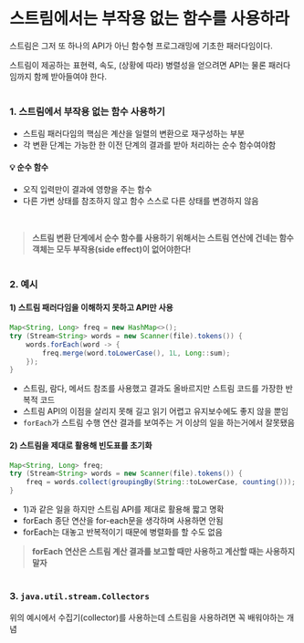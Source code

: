 # 스트림에서는 부작용 없는 함수를 사용하라

스트림은 그저 또 하나의 API가 아닌 함수형 프로그래밍에 기초한 패러다임이다.

스트림이 제공하는 표현력, 속도, (상황에 따라) 병렬성을 얻으려면 API는 물론 패러다임까지 함께 받아들여야 한다.


#
### 1. 스트림에서 부작용 없는 함수 사용하기
- 스트림 패러다임의 핵심은 계산을 일렬의 변환으로 재구성하는 부분
- 각 변환 단계는 가능한 한 이전 단계의 결과를 받아 처리하는 순수 함수여야함

#### 💡 순수 함수
- 오직 입력만이 결과에 영향을 주는 함수
- 다른 가변 상태를 참조하지 않고 함수 스스로 다른 상태를 변경하지 않음


<br>

> __스트림 변환 단계에서 순수 함수를 사용하기 위해서는 스트림 연산에 건네는 함수 객체는 모두 부작용(side effect)이 없어야한다!__


#
### 2. 예시

#### 1) 스트림 패러다임을 이해하지 못하고 API만 사용

```java
Map<String, Long> freq = new HashMap<>();
try (Stream<String> words = new Scanner(file).tokens()) {
    words.forEach(word -> {
        freq.merge(word.toLowerCase(), 1L, Long::sum);
    });
}
```
- 스트림, 람다, 메서드 참조를 사용했고 결과도 올바르지만 스트림 코드를 가장한 반복적 코드
- 스트림 API의 이점을 살리지 못해 길고 읽기 어렵고 유지보수에도 좋지 않을 뿐임
- `forEach`가 스트림 수행 연산 결과를 보여주는 거 이상의 일을 하는거에서 잘못됐음

#### 2) 스트림을 제대로 활용해 빈도표를 초기화

```java
Map<String, Long> freq;
try (Stream<String> words = new Scanner(file).tokens()) {
    freq = words.collect(groupingBy(String::toLowerCase, counting()));
}
```
- 1)과 같은 일을 하지만 스트림 API를 제대로 활용해 짧고 명확
- forEach 종단 연산을 for-each문을 생각하며 사용하면 안됨
- forEach는 대놓고 반복적이기 때문에 병렬화를 할 수도 없음

> __forEach 연산은 스트림 계산 결과를 보고할 때만 사용하고 계산할 때는 사용하지 말자__


#
### 3. `java.util.stream.Collectors`

위의 예시에서 수집기(collector)를 사용하는데 스트림을 사용하려면 꼭 배워야하는 개념
